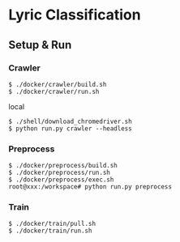 # Lyric Classification

## Setup & Run

### Crawler

```
$ ./docker/crawler/build.sh
$ ./docker/crawler/run.sh
```

local
```
$ ./shell/download_chromedriver.sh
$ python run.py crawler --headless
```

### Preprocess

```
$ ./docker/preprocess/build.sh
$ ./docker/preprocess/run.sh
$ ./docker/preprocess/exec.sh
root@xxx:/workspace# python run.py preprocess
```

### Train

```
$ ./docker/train/pull.sh
$ ./docker/train/run.sh
```
